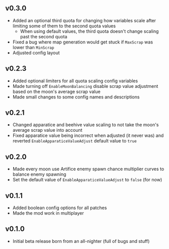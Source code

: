 ## v0.3.0

- Added an optional third quota for changing how variables scale after limiting some of them to the second quota values
	- When using default values, the third quota doesn't change scaling past the second quota
- Fixed a bug where map generation would get stuck if `MaxScrap` was lower than `MinScrap`
- Adjusted config layout

## v0.2.3

- Added optional limiters for all quota scaling config variables
- Made turning off `EnableMoonBalancing` disable scrap value adjustment based on the moon's average scrap value
- Made small changes to some config names and descriptions

## v0.2.1

- Changed apparatice and beehive value scaling to not take the moon's average scrap value into account
- Fixed apparatice value being incorrect when adjusted (it never was) and reverted `EnableApparaticeValueAdjust` default value to `true`

## v0.2.0

- Made every moon use Artifice enemy spawn chance multiplier curves to balance enemy spawning
- Set the default value of `EnableApparaticeValueAdjust` to `false` (for now)

## v0.1.1

- Added boolean config options for all patches
- Made the mod work in multiplayer

## v0.1.0

- Initial beta release born from an all-nighter (full of bugs and stuff)
